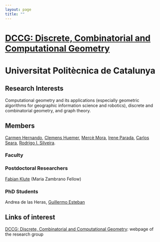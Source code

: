 ```yaml
---
layout: page
title: ""
---
```


# [DCCG: Discrete, Combinatorial and Computational Geometry](https://dccg.upc.edu/members/)

# Universitat Politècnica de Catalunya



## Research Interests

Computational geometry and its applications (especially geometric algorithms for geographic information science and robotics), discrete and combinatorial geometry, and graph theory.

## Members

[Carmen Hernando](https://futur.upc.edu/MariaDelCarmenHernandoMartin), [Clemens Huemer](https://futur.upc.edu/ClemensHuemer), [Mercè Mora](https://futur.upc.edu/MerceMoraGine), [Irene Parada](https://ireneparada.com/), [Carlos Seara](https://web.mat.upc.edu/carlos.seara/), [Rodrigo I. Silveira](https://dccg.upc.edu/people/rodrigo/).

### Faculty


### Postdoctoral Researchers

[Fabian Klute](https://fklute.com/) (Maria Zambrano Fellow)

### PhD Students

Andrea de las Heras, [Guillermo Esteban](https://guillermoesteban.web.uah.es/)

## Links of interest

[DCCG: Discrete, Combinatorial and Computational Geometry](https://dccg.upc.edu/members/): webpage of the research group



